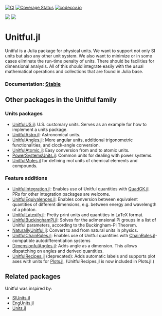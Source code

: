 [![CI](https://github.com/PainterQubits/Unitful.jl/workflows/CI/badge.svg)](https://github.com/PainterQubits/Unitful.jl/actions?query=workflow%3ACI)
[![Coverage Status](https://coveralls.io/repos/github/PainterQubits/Unitful.jl/badge.svg?branch=master)](https://coveralls.io/github/PainterQubits/Unitful.jl?branch=master)
[![codecov.io](https://codecov.io/github/PainterQubits/Unitful.jl/coverage.svg?branch=master)](https://codecov.io/github/PainterQubits/Unitful.jl?branch=master)

[![](https://img.shields.io/badge/docs-stable-blue.svg)](https://PainterQubits.github.io/Unitful.jl/stable)
[![](https://img.shields.io/badge/docs-dev-blue.svg)](https://PainterQubits.github.io/Unitful.jl/dev)

# Unitful.jl

Unitful is a Julia package for physical units. We want to support not only
SI units but also any other unit system. We also want to minimize or in some
cases eliminate the run-time penalty of units. There should be facilities
for dimensional analysis. All of this should integrate easily with the usual
mathematical operations and collections that are found in Julia base.

### Documentation: [Stable](http://PainterQubits.github.io/Unitful.jl/stable)


## Other packages in the Unitful family

### Units packages

- [UnitfulUS.jl](https://github.com/PainterQubits/UnitfulUS.jl): U.S. customary units. Serves as an example for how to implement a units
  package.
- [UnitfulAstro.jl](https://github.com/mweastwood/UnitfulAstro.jl): Astronomical units.
- [UnitfulAngles.jl](https://github.com/yakir12/UnitfulAngles.jl): More angular units, additional trigonometric functionalities, and clock-angle conversion.
- [UnitfulAtomic.jl](https://github.com/sostock/UnitfulAtomic.jl): Easy conversion from and to atomic units.
- [PowerSystemsUnits.jl](https://github.com/invenia/PowerSystemsUnits.jl): Common units for dealing with power systems.
- [UnitfulMoles.jl](https://github.com/rafaqz/UnitfulMoles.jl) for defining mol units of chemical elements and compounds.

### Feature additions

- [UnitfulIntegration.jl](https://github.com/PainterQubits/UnitfulIntegration.jl): Enables use of Unitful quantities with [QuadGK.jl](https://github.com/JuliaMath/QuadGK.jl). PRs for other integration packages are welcome.
- [UnitfulEquivalences.jl](https://github.com/sostock/UnitfulEquivalences.jl): Enables conversion between equivalent quantities of different dimensions, e.g. between energy and wavelength of a photon.
- [UnitfulLatexify.jl](https://github.com/gustaphe/UnitfulLatexify.jl): Pretty print units and quantities in LaTeX format.
- [UnitfulBuckinghamPi.jl](https://github.com/rmsrosa/UnitfulBuckinghamPi.jl): Solves for the adimensional Pi groups in a list of Unitful parameters, according to the Buckingham-Pi Theorem.
- [NaturallyUnitful.jl](https://github.com/MasonProtter/NaturallyUnitful.jl): Convert to and from natural units in physics.
- [UnitfulChainRules.jl](https://github.com/SBuercklin/UnitfulChainRules.jl): Enables use of Unitful quantities with [ChainRules.jl](https://github.com/JuliaDiff/ChainRules.jl)-compatible autodifferentiation systems
- [DimensionfulAngles.jl](https://github.com/cmichelenstrofer/DimensionfulAngles.jl): Adds angle as a dimension. This allows dispatching on angles and derived quantities.
- [UnitfulRecipes.jl](https://github.com/jw3126/UnitfulRecipes.jl) (deprecated): Adds automatic labels and supports plot axes with units for [Plots.jl](https://github.com/JuliaPlots/Plots.jl). (UnitfulRecipes.jl is now included in Plots.jl.) 

## Related packages

Unitful was inspired by:

- [SIUnits.jl](https://github.com/keno/SIUnits.jl)
- [EngUnits.jl](https://github.com/dhoegh/EngUnits.jl)
- [Units.jl](https://github.com/timholy/Units.jl)
